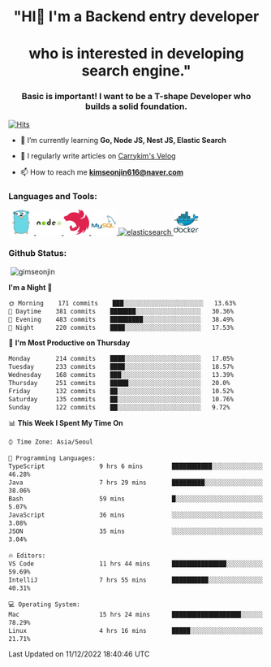 <h1 align="center">"HI👋 I'm a Backend entry developer </h1>
<h1 align="center"> who is interested in developing search engine."</h1>
<h3 align="center">Basic is important! I want to be a T-shape Developer who builds a solid foundation.</h3>

[![Hits](https://hits.seeyoufarm.com/api/count/incr/badge.svg?url=https%3A%2F%2Fgithub.com%2Fgimseonjin&count_bg=%2318BFE5&title_bg=%23555555&icon=ko-fi.svg&icon_color=%23E7E7E7&title=hits&edge_flat=false)](https://hits.seeyoufarm.com)

- 🌱 I’m currently learning **Go, Node JS, Nest JS, Elastic Search**

- 📝 I regularly write articles on [Carrykim's Velog](https://velog.io/@carrykim)

- 📫 How to reach me **kimseonjin616@naver.com**


<h3 align="left">Languages and Tools:</h3>
<p align="left"> 
<a href="https://golang.org" target="_blank" rel="noreferrer"> <img src="https://raw.githubusercontent.com/devicons/devicon/master/icons/go/go-original.svg" alt="go" width="10%" height="10%"/> </a>
<a href="https://nodejs.org" target="_blank" rel="noreferrer"> <img src="https://raw.githubusercontent.com/devicons/devicon/master/icons/nodejs/nodejs-original-wordmark.svg" alt="nodejs" width="10%" height="10%"/> </a> <a></a>
<a href="https://nestjs.com/" target="_blank" rel="noreferrer"> <img src="https://raw.githubusercontent.com/devicons/devicon/master/icons/nestjs/nestjs-plain.svg" alt="nestjs" width="10%" height="10%"/> </a> 
<a href="https://www.mysql.com/" target="_blank" rel="noreferrer"> <img src="https://raw.githubusercontent.com/devicons/devicon/master/icons/mysql/mysql-original-wordmark.svg" alt="mysql" width="10%" height="10%"/>  </a>
 <a href="https://www.elastic.co" target="_blank" rel="noreferrer"> <img src="https://www.vectorlogo.zone/logos/elastic/elastic-icon.svg" alt="elasticsearch" width="10%" height="10%"/> </a> 
 <a href="https://www.docker.com/" target="_blank" rel="noreferrer"> <img src="https://raw.githubusercontent.com/devicons/devicon/master/icons/docker/docker-original-wordmark.svg" alt="docker" width="10%" height="10%"/> </a>
</p>


<h3 align="left">Github Status:</h3>
<p align="left">
 <p>&nbsp;<img align="center" src="https://github-readme-stats.vercel.app/api?username=gimseonjin&show_icons=true&locale=en" alt="gimseonjin" /></p>
</p>


<!--START_SECTION:waka-->
**I'm a Night 🦉** 

```text
🌞 Morning    171 commits    ███░░░░░░░░░░░░░░░░░░░░░░   13.63% 
🌆 Daytime    381 commits    ███████░░░░░░░░░░░░░░░░░░   30.36% 
🌃 Evening    483 commits    █████████░░░░░░░░░░░░░░░░   38.49% 
🌙 Night      220 commits    ████░░░░░░░░░░░░░░░░░░░░░   17.53%

```
📅 **I'm Most Productive on Thursday** 

```text
Monday       214 commits    ████░░░░░░░░░░░░░░░░░░░░░   17.05% 
Tuesday      233 commits    ████░░░░░░░░░░░░░░░░░░░░░   18.57% 
Wednesday    168 commits    ███░░░░░░░░░░░░░░░░░░░░░░   13.39% 
Thursday     251 commits    █████░░░░░░░░░░░░░░░░░░░░   20.0% 
Friday       132 commits    ██░░░░░░░░░░░░░░░░░░░░░░░   10.52% 
Saturday     135 commits    ██░░░░░░░░░░░░░░░░░░░░░░░   10.76% 
Sunday       122 commits    ██░░░░░░░░░░░░░░░░░░░░░░░   9.72%

```


📊 **This Week I Spent My Time On** 

```text
⌚︎ Time Zone: Asia/Seoul

💬 Programming Languages: 
TypeScript               9 hrs 6 mins        ███████████░░░░░░░░░░░░░░   46.28% 
Java                     7 hrs 29 mins       █████████░░░░░░░░░░░░░░░░   38.06% 
Bash                     59 mins             █░░░░░░░░░░░░░░░░░░░░░░░░   5.07% 
JavaScript               36 mins             ░░░░░░░░░░░░░░░░░░░░░░░░░   3.08% 
JSON                     35 mins             ░░░░░░░░░░░░░░░░░░░░░░░░░   3.04%

🔥 Editors: 
VS Code                  11 hrs 44 mins      ███████████████░░░░░░░░░░   59.69% 
IntelliJ                 7 hrs 55 mins       ██████████░░░░░░░░░░░░░░░   40.31%

💻 Operating System: 
Mac                      15 hrs 24 mins      ███████████████████░░░░░░   78.29% 
Linux                    4 hrs 16 mins       █████░░░░░░░░░░░░░░░░░░░░   21.71%

```


 Last Updated on 11/12/2022 18:40:46 UTC
<!--END_SECTION:waka-->
